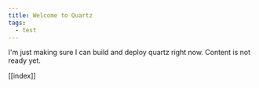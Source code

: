 ```yaml
---
title: Welcome to Quartz
tags:
  - test
---
```


I'm just making sure I can build and deploy quartz right now. 
Content is not ready yet. 

[[index]]

